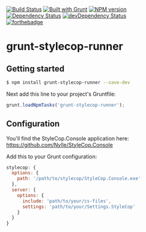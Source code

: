 [![Build Status](https://api.travis-ci.org/Nylle/grunt-stylecop-runner.png)](https://travis-ci.org/Nylle/grunt-stylecop-runner)
[![Built with Grunt](https://cdn.gruntjs.com/builtwith.png)](http://gruntjs.com/)
[![NPM version](https://badge.fury.io/js/grunt-stylecop-runner.svg)](http://badge.fury.io/js/grunt-stylecop-runner)  
[![Dependency Status](https://david-dm.org/Nylle/grunt-stylecop-runner.svg)](https://david-dm.org/Nylle/grunt-stylecop-runner)
[![devDependency Status](https://david-dm.org/Nylle/grunt-stylecop-runner/dev-status.svg)](https://david-dm.org/Nylle/grunt-stylecop-runner#info=devDependencies)  
[![forthebadge](http://forthebadge.com/images/badges/uses-badges.svg)](http://forthebadge.com)

# grunt-stylecop-runner

## Getting started

```bash
$ npm install grunt-stylecop-runner --save-dev
```

Next add this line to your project's Gruntfile:

```js
grunt.loadNpmTasks('grunt-stylecop-runner');
```

## Configuration

You'll find the StyleCop.Console application here: https://github.com/Nylle/StyleCop.Console

Add this to your Grunt configuration:

```js
stylecop: {
  options: {
    path: '/path/to/stylecop/StyleCop.Console.exe'
  },
  server: {
    options: {
      include: 'path/to/your/cs-files',
      settings: 'path/to/your/Settings.StyleCop'
    }
  }
}
```
